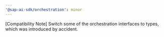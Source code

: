 ```yaml
---
'@sap-ai-sdk/orchestration': minor
---
```

[Compatibility Note] Switch some of the orchestration interfaces to types, which was introduced by accident. 
